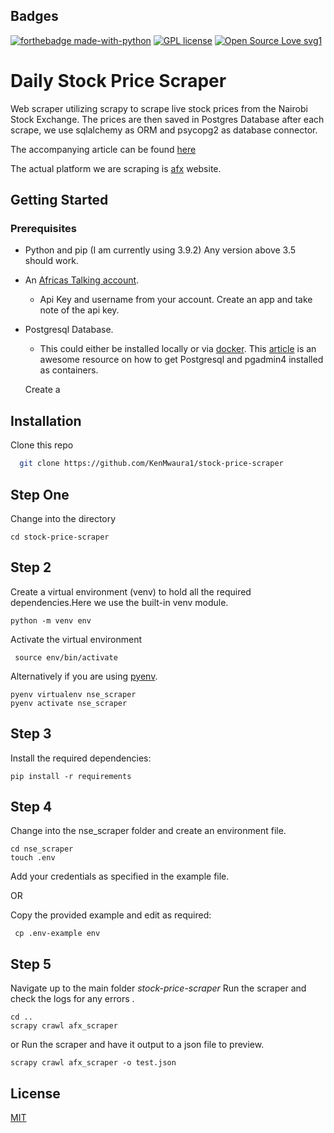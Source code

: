 ## Badges 
[![forthebadge made-with-python](http://ForTheBadge.com/images/badges/made-with-python.svg)](https://www.python.org/)
[![GPL license](https://img.shields.io/badge/License-GPL-blue.svg)](http://perso.crans.org/besson/LICENSE.html)
[![Open Source Love svg1](https://badges.frapsoft.com/os/v1/open-source.svg?v=103)](https://github.com/ellerbrock/open-source-badges/)
# Daily Stock Price Scraper 
Web scraper utilizing scrapy to scrape live stock prices from the Nairobi Stock Exchange. 
The prices are then saved in Postgres Database after each scrape, we use sqlalchemy as ORM 
and psycopg2 as database connector. 

The accompanying article can be found [here](https://dev.to/ken_mwaura1/daily-share-price-notifications-using-python-sql-and-africas-talking-part-one-17p)

The actual platform we are scraping is [afx](https://afx.kwayisi.org/nseke/) website. 
## Getting Started 
### Prerequisites
- Python and pip (I am currently using 3.9.2) Any version above 3.5 should work.
- An [Africas Talking account](https://account.africastalking.com/auth/register/).
    - Api Key and username from your account. Create an app and take note of the api key.
- Postgresql Database.
    - This could either be installed locally or via  [docker](https://www.docker.com/).
      This [article](https://blog.crunchydata.com/blog/easy-postgresql-12-and-pgadmin-4-setup-with-docker) is an awesome resource on how to get Postgresql and pgadmin4  installed as containers.
      
    Create a 

## Installation

Clone this repo

```bash 
  git clone https://github.com/KenMwaura1/stock-price-scraper
```
## Step One
Change into the directory

`cd stock-price-scraper`
## Step 2
Create a virtual environment (venv) to hold all the required dependencies.Here we use
the built-in venv module.

`python -m venv env`

Activate the virtual environment

` source env/bin/activate`

Alternatively if you are using [pyenv](https://github.com/pyenv/pyenv).


```shell 
pyenv virtualenv nse_scraper
pyenv activate nse_scraper
   ```
## Step 3
Install the required dependencies:

`pip install -r requirements `

## Step 4 
Change into the nse_scraper folder and create an environment file. 
```shell
cd nse_scraper
touch .env 
```
Add your credentials as specified in the example file.

OR

Copy the provided  example and edit as required:

` cp .env-example env`

## Step 5
Navigate up to the main folder *stock-price-scraper*
Run the scraper and check the logs for any errors . 
```shell
cd .. 
scrapy crawl afx_scraper
```
or 
Run the scraper and have it output to a json file to preview. 
```shell
scrapy crawl afx_scraper -o test.json 
```
## License

[MIT](https://choosealicense.com/licenses/mit/)

